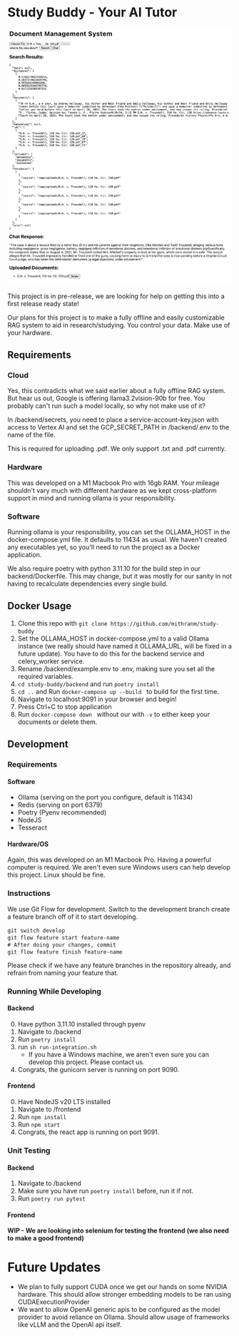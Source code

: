 # Study Buddy - Your AI Tutor

![Screenshot of the application running.](pictures/Demo.png)

This project is in pre-release, we are looking for help on getting this into a first release ready state!

Our plans for this project is to make a fully offline and easily customizable RAG system to aid in research/studying. You control your data. Make use of your hardware.

## Requirements

### Cloud

Yes, this contradicts what we said earlier about a fully offline RAG system. But hear us out, Google is offering llama3.2vision-90b for free. You probably can't run such a model locally, so why not make use of it?

In /backend/secrets, you need to place a service-account-key.json with access to Vertex AI and set the GCP_SECRET_PATH in /backend/.env to the name of the file.

This is required for uploading .pdf. We only support .txt and .pdf currently.

### Hardware

This was developed on a M1 Macbook Pro with 16gb RAM. Your mileage shouldn't vary much with different hardware as we kept cross-platform support in mind and running ollama is your responsibility.

### Software

Running ollama is your responsibility, you can set the OLLAMA_HOST in the docker-compose.yml file. It defaults to 11434 as usual. We haven't created any executables yet, so you'll need to run the project as a Docker application.

We also require poetry with python 3.11.10 for the build step in our backend/Dockerfile. This may change, but it was mostly for our sanity in not having to recalculate dependencies every single build.

## Docker Usage

1. Clone this repo with ``git clone https://github.com/mithranm/study-buddy``
2. Set the OLLAMA_HOST in docker-compose.yml to a valid Ollama instance (we really should have named it OLLAMA_URL, will be fixed in a future update). You have to do this for the backend service and celery_worker service.
3. Rename /backend/example.env to .env, making sure you set all the required variables.
4. ``cd study-buddy/backend`` and run ``poetry install``
5. ``cd ..`` and Run ``docker-compose up --build `` to build for the first time.
6. Navigate to localhost:9091 in your browser and begin!
7. Press Ctrl+C to stop application
8. Run ``docker-compose down `` without our with ``-v`` to either keep your documents or delete them.

## Development

### Requirements

#### Software

* Ollama (serving on the port you configure, default is 11434)
* Redis (serving on port 6379)
* Poetry (Pyenv recommended)
* NodeJS
* Tesseract

#### Hardware/OS

Again, this was developed on an M1 Macbook Pro. Having a powerful computer is required. We aren't even sure Windows users can help develop this project. Linux should be fine.

### Instructions

We use Git Flow for development. Switch to the development branch create a feature branch off of it to start developing.

```
git switch develop
git flow feature start feature-name
# After doing your changes, commit
git flow feature finish feature-name
```

Please check if we have any feature branches in the repository already, and refrain from naming your feature that.

### Running While Developing

#### Backend

0. Have python 3.11.10 installed through pyenv
1. Navigate to /backend
2. Run ``poetry install``
3. run ``sh run-integration.sh``
    - If you have a Windows machine, we aren't even sure you can develop this project. Please contact us.
4. Congrats, the gunicorn server is running on port 9090.

#### Frontend

0. Have NodeJS v20 LTS installed
1. Navigate to /frontend
2. Run ``npm install``
3. Run ``npm start``
4. Congrats, the react app is running on port 9091.

### Unit Testing

#### Backend

1. Navigate to /backend
2. Make sure you have run ``poetry install`` before, run it if not.
3. Run ``poetry run pytest``

#### Frontend

**WIP - We are looking into selenium for testing the frontend (we also need to make a good frontend)**

# Future Updates

* We plan to fully support CUDA once we get our hands on some NVIDIA hardware. This should allow stronger embedding models to be ran using CUDAExecutionProvider
* We want to allow OpenAI generic apis to be configured as the model provider to avoid reliance on Ollama. Should allow usage of frameworks like vLLM and the OpenAI api itself.
